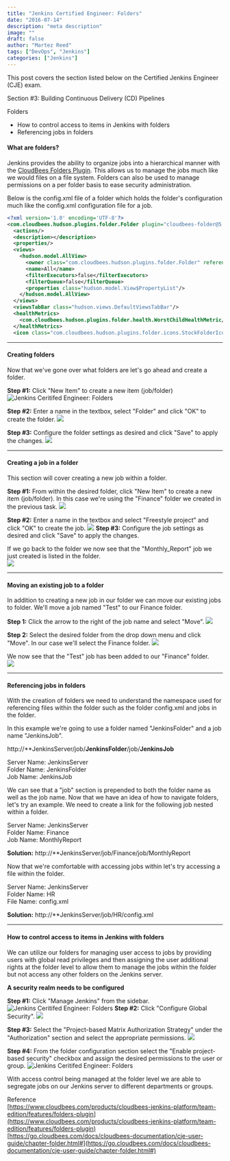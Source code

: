 ```yaml
---
title: "Jenkins Certified Engineer: Folders"
date: "2016-07-14"
description: "meta description"
image: ""
draft: false
author: "Martez Reed"
tags: ["DevOps", "Jenkins"]
categories: ["Jenkins"]
---
```


This post covers the section listed below on the Certified Jenkins Engineer (CJE) exam.

Section #3: Building Continuous Delivery (CD) Pipelines

Folders

- How to control access to items in Jenkins with folders
- Referencing jobs in folders

#### What are folders?

Jenkins provides the ability to organize jobs into a hierarchical manner with the [CloudBees Folders Plugin](https://wiki.jenkins-ci.org/display/JENKINS/CloudBees+Folders+Plugin). This allows us to manage the jobs much like we would files on a file system. Folders can also be used to manage permissions on a per folder basis to ease security administration.

Below is the config.xml file of a folder which holds the folder's configuration much like the config.xml configuration file for a job.

```xml
<?xml version='1.0' encoding='UTF-8'?>  
<com.cloudbees.hudson.plugins.folder.Folder plugin="cloudbees-folder@5.12">  
  <actions/>
  <description></description>
  <properties/>
  <views>
    <hudson.model.AllView>
      <owner class="com.cloudbees.hudson.plugins.folder.Folder" reference="../../.."/>
      <name>All</name>
      <filterExecutors>false</filterExecutors>
      <filterQueue>false</filterQueue>
      <properties class="hudson.model.View$PropertyList"/>
    </hudson.model.AllView>
  </views>
  <viewsTabBar class="hudson.views.DefaultViewsTabBar"/>
  <healthMetrics>
    <com.cloudbees.hudson.plugins.folder.health.WorstChildHealthMetric/>
  </healthMetrics>
  <icon class="com.cloudbees.hudson.plugins.folder.icons.StockFolderIcon"/>
```

* * *

#### Creating folders

Now that we've gone over what folders are let's go ahead and create a folder.

**Step #1:** Click "New Item" to create a new item (job/folder) ![Jenkins Ceritifed Engineer: Folders](https://s3.us-west-2.amazonaws.com/greenreedtech.com/jce_folders/Jenkins_Certified_Engineer_Folders_1.png)

**Step #2:** Enter a name in the textbox, select "Folder" and click "OK" to create the folder. ![](https://s3.us-west-2.amazonaws.com/greenreedtech.com/jce_folders/Jenkins_Certified_Engineer_Folders_2.png)

**Step #3:** Configure the folder settings as desired and click "Save" to apply the changes. ![](https://s3.us-west-2.amazonaws.com/greenreedtech.com/jce_folders/Jenkins_Certified_Engineer_Folders_3.png)

* * *

#### Creating a job in a folder

This section will cover creating a new job within a folder.

**Step #1:** From within the desired folder, click "New Item" to create a new item (job/folder). In this case we're using the "Finance" folder we created in the previous task. ![](https://s3.us-west-2.amazonaws.com/greenreedtech.com/jce_folders/Jenkins_Certified_Engineer_Folders_4.png)

**Step #2:** Enter a name in the textbox and select "Freestyle project" and click "OK" to create the job. ![](https://s3.us-west-2.amazonaws.com/greenreedtech.com/jce_folders/Jenkins_Certified_Engineer_Folders_5.png) **Step #3:** Configure the job settings as desired and click "Save" to apply the changes.

If we go back to the folder we now see that the "Monthly_Report" job we just created is listed in the folder.  
![](https://s3.us-west-2.amazonaws.com/greenreedtech.com/jce_folders/Jenkins_Certified_Engineer_Folders_6.png)

* * *

#### Moving an existing job to a folder

In addition to creating a new job in our folder we can move our existing jobs to folder. We'll move a job named "Test" to our Finance folder.

**Step 1:** Click the arrow to the right of the job name and select "Move". ![](https://s3.us-west-2.amazonaws.com/greenreedtech.com/jce_folders/Jenkins_Certified_Engineer_Folders_7.png)

**Step 2:** Select the desired folder from the drop down menu and click "Move". In our case we'll select the Finance folder. ![](https://s3.us-west-2.amazonaws.com/greenreedtech.com/jce_folders/Jenkins_Certified_Engineer_Folders_8.png)

We now see that the "Test" job has been added to our "Finance" folder.  
![](https://s3.us-west-2.amazonaws.com/greenreedtech.com/jce_folders/Jenkins_Certified_Engineer_Folders_9.png)

* * *

#### Referencing jobs in folders

With the creation of folders we need to understand the namespace used for referencing files within the folder such as the folder config.xml and jobs in the folder.

In this example we're going to use a folder named "JenkinsFolder" and a job name "JenkinsJob".

http://**JenkinsServer/job/**JenkinsFolder**/job/**JenkinsJob**

Server Name: JenkinsServer  
Folder Name: JenkinsFolder  
Job Name: JenkinsJob

We can see that a "job" section is prepended to both the folder name as well as the job name. Now that we have an idea of how to navigate folders, let's try an example. We need to create a link for the following job nested within a folder.

Server Name: JenkinsServer  
Folder Name: Finance  
Job Name: MonthlyReport

**Solution:** http://**JenkinsServer/job/Finance/job/MonthlyReport

Now that we're comfortable with accessing jobs within let's try accessing a file within the folder.

Server Name: JenkinsServer  
Folder Name: HR  
File Name: config.xml

**Solution:** http://**JenkinsServer/job/HR/config.xml

* * *

#### How to control access to items in Jenkins with folders

We can utilize our folders for managing user access to jobs by providing users with global read privileges and then assigning the user additional rights at the folder level to allow them to manage the jobs within the folder but not access any other folders on the Jenkins server.

**A security realm needs to be configured**

**Step #1:** Click "Manage Jenkins" from the sidebar. ![Jenkins Ceritifed Engineer: Folders](https://s3.us-west-2.amazonaws.com/greenreedtech.com/jce_folders/Jenkins_Certified_Engineer_Folders_10.png) **Step #2:** Click "Configure Global Security". ![](https://s3.us-west-2.amazonaws.com/greenreedtech.com/jce_folders/Jenkins_Certified_Engineer_Folders_11.png)

**Step #3:** Select the "Project-based Matrix Authorization Strategy" under the "Authorization" section and select the appropriate permissions. ![](https://s3.us-west-2.amazonaws.com/greenreedtech.com/jce_folders/Jenkins_Certified_Engineer_Folders_12.png)

**Step #4:** From the folder configuration section select the "Enable project-based security" checkbox and assign the desired permissions to the user or group. ![Jenkins Ceritifed Engineer: Folders](https://s3.us-west-2.amazonaws.com/greenreedtech.com/jce_folders/Jenkins_Certified_Engineer_Folders_13.png)

With access control being managed at the folder level we are able to segregate jobs on our Jenkins server to different departments or groups.

Reference  
[https://www.cloudbees.com/products/cloudbees-jenkins-platform/team-edition/features/folders-plugin](https://www.cloudbees.com/products/cloudbees-jenkins-platform/team-edition/features/folders-plugin)  
[https://go.cloudbees.com/docs/cloudbees-documentation/cje-user-guide/chapter-folder.html#](https://go.cloudbees.com/docs/cloudbees-documentation/cje-user-guide/chapter-folder.html#)
